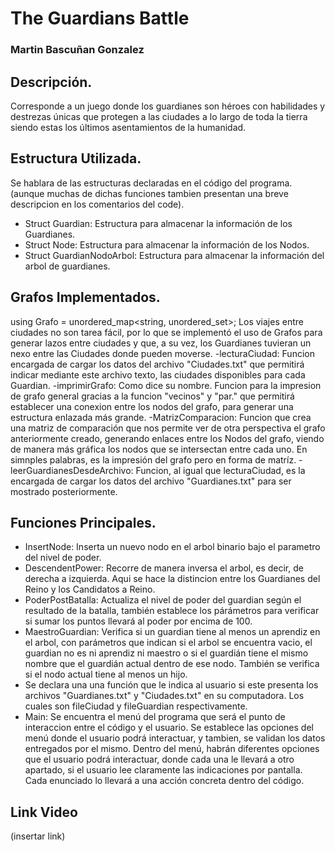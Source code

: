 # The Guardians Battle 
### Martin Bascuñan Gonzalez
## Descripción.
Corresponde a un juego donde los guardianes son héroes con habilidades y destrezas únicas que protegen a las ciudades a lo largo de toda la tierra siendo estas los últimos asentamientos de la humanidad.
## Estructura Utilizada.
Se hablara de las estructuras declaradas en el código del programa. (aunque muchas de dichas funciones tambien presentan una breve descripcion en los comentarios del code).
- Struct Guardian: Estructura para almacenar la información de los Guardianes.
- Struct Node: Estructura para almacenar la información de los Nodos.
- Struct GuardianNodoArbol: Estructura para almacenar la información del arbol de guardianes.
## Grafos Implementados.
using Grafo = unordered_map<string, unordered_set<string>>;
Los viajes entre ciudades no son tarea fácil, por lo que se implementó el uso de Grafos para generar lazos entre ciudades y que, a su vez, los Guardianes tuvieran un nexo entre las Ciudades donde pueden moverse.
-lecturaCiudad: Funcion encargada de cargar los datos del archivo "Ciudades.txt" que permitirá indicar mediante este archivo texto, las ciudades disponibles para cada Guardian.
-imprimirGrafo: Como dice su nombre. Funcion para la impresion de grafo general gracias a la funcion "vecinos" y "par." que permitirá establecer una conexion entre los nodos del grafo, para generar una estructura enlazada más grande.
-MatrizComparacion: Funcion que crea una matriz de comparación que nos permite ver de otra perspectiva el grafo anteriormente creado, generando enlaces entre los Nodos del grafo, viendo de manera más gráfica los nodos que se intersectan entre cada uno. En simnples palabras, es la impresión del grafo pero en forma de matríz.
-leerGuardianesDesdeArchivo: Funcion, al igual que lecturaCiudad, es la encargada de cargar los datos del archivo "Guardianes.txt" para ser mostrado posteriormente.
## Funciones Principales.
- InsertNode: Inserta un nuevo nodo en el arbol binario bajo el parametro del nivel de poder.
- DescendentPower: Recorre de manera inversa el arbol, es decir, de derecha a izquierda. Aqui se hace la distincion entre los Guardianes del Reino y los Candidatos a Reino.
- PoderPostBatalla: Actualiza el nivel de poder del guardian según el resultado de la batalla, también establece los párámetros para verificar si sumar los puntos llevará al poder por encima de 100.
- MaestroGuardian: Verifica si un guardian tiene al menos un aprendiz en el arbol, con parámetros que indican si el arbol se encuentra vacio, el guardian no es ni aprendiz ni maestro o si el guardián tiene el mismo nombre que el guardián actual dentro de ese nodo. También se verifica si el nodo actual tiene al menos un hijo.
- Se declara una una función que le indica al usuario si este presenta los archivos "Guardianes.txt" y "Ciudades.txt" en su computadora. Los cuales son fileCiudad y fileGuardian respectivamente.
- Main: Se encuentra el menú del programa que será el punto de interaccion entre el código y el usuario. Se establece las opciones del menú donde el usuario podrá interactuar, y tambien, se validan los datos entregados por el mismo. Dentro del menú, habrán diferentes opciones que el usuario podrá interactuar, donde cada una le llevará a otro apartado, si el usuario lee claramente las indicaciones por pantalla. Cada enunciado lo llevará a una acción concreta dentro del código.
## Link Video
(insertar link)

